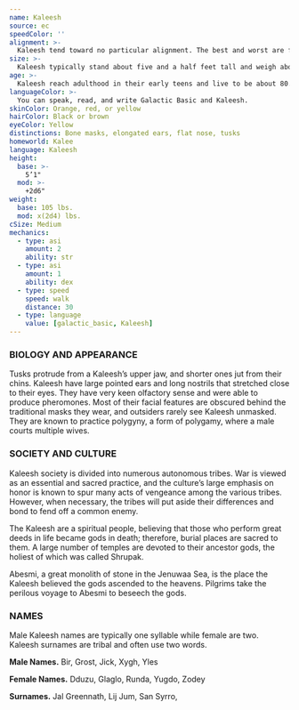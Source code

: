 ```yaml
---
name: Kaleesh
source: ec
speedColor: ''
alignment: >-
  Kaleesh tend toward no particular alignment. The best and worst are found among them.
size: >-
  Kaleesh typically stand about five and a half feet tall and weigh about 140 lbs. Regardless of your position in that range, your size is Medium.
age: >-
  Kaleesh reach adulthood in their early teens and live to be about 80.
languageColor: >-
  You can speak, read, and write Galactic Basic and Kaleesh. 
skinColor: Orange, red, or yellow
hairColor: Black or brown
eyeColor: Yellow
distinctions: Bone masks, elongated ears, flat nose, tusks
homeworld: Kalee
language: Kaleesh
height:
  base: >-
    5’1"
  mod: >-
    +2d6"
weight:
  base: 105 lbs.
  mod: x(2d4) lbs.
cSize: Medium
mechanics:
  - type: asi
    amount: 2
    ability: str
  - type: asi
    amount: 1
    ability: dex
  - type: speed
    speed: walk
    distance: 30
  - type: language
    value: [galactic_basic, Kaleesh]
---
```

### BIOLOGY AND APPEARANCE
Tusks protrude from a Kaleesh’s upper jaw, and shorter ones jut from their chins. Kaleesh have large pointed ears and long nostrils that stretched close to their eyes. They have very keen olfactory sense and were able to produce pheromones. Most of their facial features are obscured behind the traditional masks they wear, and outsiders rarely see Kaleesh unmasked. They are known to practice polygyny, a form of polygamy, where a male courts multiple wives.

### SOCIETY AND CULTURE
Kaleesh society is divided into numerous autonomous tribes. War is viewed as an essential and sacred practice, and the culture’s large emphasis on honor is known to spur many acts of vengeance among the various tribes. However, when necessary, the tribes will put aside their differences and bond to fend off a common enemy.

The Kaleesh are a spiritual people, believing that those who perform great deeds in life became gods in death; therefore, burial places are sacred to them. A large number of temples are devoted to their ancestor gods, the holiest of which was called Shrupak.

Abesmi, a great monolith of stone in the Jenuwaa Sea, is the place the Kaleesh believed the gods ascended to the heavens. Pilgrims take the perilous voyage to Abesmi to beseech the gods.

### NAMES
Male Kaleesh names are typically one syllable while female are two. Kaleesh surnames are tribal and often use two words.

__Male Names.__ Bir, Grost, Jick, Xygh, Yles

__Female Names.__ Dduzu, Glaglo, Runda, Yugdo, Zodey

__Surnames.__ Jal Greennath, Lij Jum, San Syrro,



    